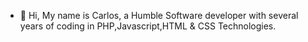 - 👋 Hi, My name is Carlos, a Humble Software developer with several years of coding in PHP,Javascript,HTML & CSS Technologies.

<!---
edcarlos-92/edcarlos-92 is a ✨ special ✨ repository because its `README.md` (this file) appears on your GitHub profile.
You can click the Preview link to take a look at your changes.

- 👋 Hi, I’m @edcarlos-92
- 👀 I’m interested in ...
- 🌱 I’m currently learning ...
- 💞️ I’m looking to collaborate on ...
- 📫 How to reach me ...
--->
